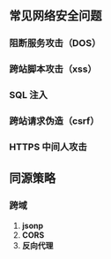 ## 常见网络安全问题

### 阻断服务攻击（DOS）

### 跨站脚本攻击（xss）
### SQL 注入
### 跨站请求伪造（csrf）
### HTTPS 中间人攻击

## 同源策略

### 跨域

1. **jsonp**
2. **CORS**
3. **反向代理**